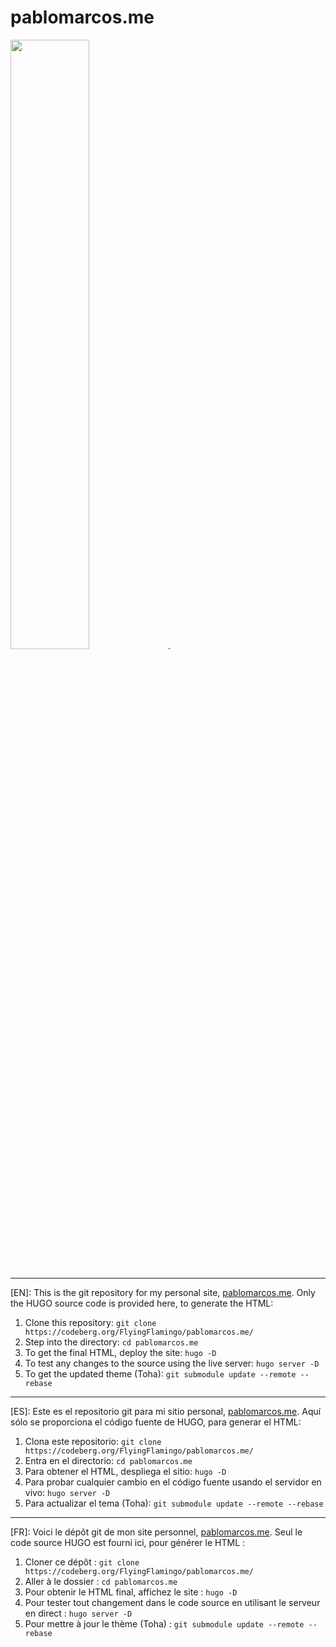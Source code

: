 # pablomarcos.me

<img src="https://codeberg.org/FlyingFlamingo/pablomarcos.me/raw/branch/main/screenshots/español.png" width="50%">.
<br>
<br>

-----

\[EN\]: This is the git repository for my personal site, [pablomarcos.me](pablomarcos.me). Only the HUGO source code is provided here, to generate the HTML:

1.  Clone this repository: `git clone https://codeberg.org/FlyingFlamingo/pablomarcos.me/`
2. Step into the directory: `cd pablomarcos.me`
3. To get the final HTML, deploy the site: `hugo -D`
4. To test any changes to the source using the live server: `hugo server -D`
5. To get the updated theme (Toha): `git submodule update --remote --rebase`

-----

\[ES\]: Este es el repositorio git para mi sitio personal, [pablomarcos.me](pablomarcos.me). Aquí sólo se proporciona el código fuente de HUGO, para generar el HTML:

1.  Clona este repositorio: `git clone https://codeberg.org/FlyingFlamingo/pablomarcos.me/`
2. Entra en el directorio: `cd pablomarcos.me`
3. Para obtener el HTML, despliega el sitio: `hugo -D`
4. Para probar cualquier cambio en el código fuente usando el servidor en vivo: `hugo server -D`
5. Para actualizar el tema (Toha): `git submodule update --remote --rebase`

-----

\[FR\]: Voici le dépôt git de mon site personnel, [pablomarcos.me](pablomarcos.me). Seul le code source HUGO est fourni ici, pour générer le HTML :

1. Cloner ce dépôt : `git clone https://codeberg.org/FlyingFlamingo/pablomarcos.me/`
2. Aller à le dossier : `cd pablomarcos.me`
3. Pour obtenir le HTML final, affichez le site : `hugo -D`
4. Pour tester tout changement dans le code source en utilisant le serveur en direct : `hugo server -D`
5. Pour mettre à jour le thème (Toha) : `git submodule update --remote --rebase`




